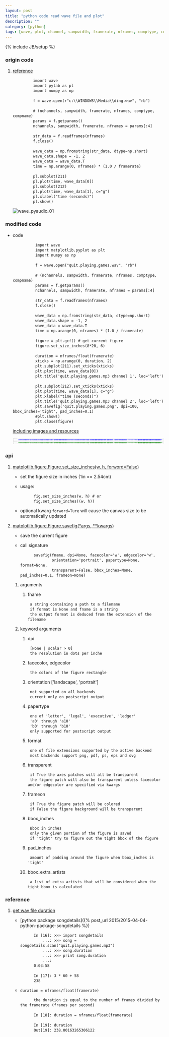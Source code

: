 ```yaml
---
layout: post
title: "python code read wave file and plot"
description: ""
category: [python]
tags: [wave, plot, channel, sampwidth, framerate, nframes, comptype, compname]
---
```

{% include JB/setup %}


### origin code

1. [reference](http://sebug.net/paper/books/scipydoc/wave_pyaudio.html)

                import wave
                import pylab as pl
                import numpy as np

                f = wave.open(r"c:\\WINDOWS\\Media\\ding.wav", "rb")

                # (nchannels, sampwidth, framerate, nframes, comptype, compname)
                params = f.getparams()
                nchannels, sampwidth, framerate, nframes = params[:4]

                str_data = f.readframes(nframes)
                f.close()

                wave_data = np.fromstring(str_data, dtype=np.short)
                wave_data.shape = -1, 2
                wave_data = wave_data.T
                time = np.arange(0, nframes) * (1.0 / framerate)

                pl.subplot(211)
                pl.plot(time, wave_data[0])
                pl.subplot(212)
                pl.plot(time, wave_data[1], c="g")
                pl.xlabel("time (seconds)")
                pl.show()

    ![wave_pyaudio_01](http://sebug.net/paper/books/scipydoc/_images/wave_pyaudio_01.png)

### modified code

* code

                import wave
                import matplotlib.pyplot as plt
                import numpy as np

                f = wave.open("quit.playing.games.wav", "rb")

                # (nchannels, sampwidth, framerate, nframes, comptype, compname)
                params = f.getparams()
                nchannels, sampwidth, framerate, nframes = params[:4]

                str_data = f.readframes(nframes)
                f.close()

                wave_data = np.fromstring(str_data, dtype=np.short)
                wave_data.shape = -1, 2
                wave_data = wave_data.T
                time = np.arange(0, nframes) * (1.0 / framerate)

                figure = plt.gcf() # get current figure
                figure.set_size_inches(8*20, 6)

                duration = nframes/float(framerate)
                xticks = np.arange(0, duration, 2)
                plt.subplot(211).set_xticks(xticks)
                plt.plot(time, wave_data[0])
                plt.title('quit.playing.games.mp3 channel 1', loc='left')

                plt.subplot(212).set_xticks(xticks)
                plt.plot(time, wave_data[1], c="g")
                plt.xlabel("time (seconds)")
                plt.title('quit.playing.games.mp3 channel 2', loc='left')
                plt.savefig('quit.playing.games.png', dpi=100, bbox_inches='tight', pad_inches=0.1)
                #plt.show()
                plt.close(figure)

    [including images and resources](http://jekyllrb.com/docs/posts/#including-images-and-resources)

    ![quit.playing.games](/assets/post/quit.playing.games.png)

### api

1. [matplotlib.figure.Figure.set_size_inches(w, h, forword=False)](http://matplotlib.org/api/figure_api.html#matplotlib.figure.Figure.set_size_inches)

    * set the figure size in inches (1in == 2.54cm)

    * usage:

                fig.set_size_inches(w, h) # or
                fig.set_size_inches((w, h))

    * optional kwarg `forword=Ture` will cause the canvas size to be automatically updated

1. [matplotlib.figure.Figure.savefig(\*args, \*\*kwargs)](http://matplotlib.org/api/figure_api.html#matplotlib.figure.Figure.savefig)

    * save the current figure

    * call signature

                savefig(fname, dpi=None, facecolor='w', edgecolor='w',
                        orientation='portrait', papertype=None, format=None,
                        transparent=False, bbox_inches=None, pad_inches=0.1, frameon=None)

    1. arguments

        1. fname

                a string containing a path to a filename
                if format is None and fname is a string
                the output format is deduced from the extension of the filename

    1. keyword arguments

        1. dpi

                [None | scalar > 0]
                the resolution in dots per inche

        1. facecolor, edgecolor

                the colors of the figure rectangle

        1. orientation ['landscape', 'portrait']

                not supported on all backends
                current only on postscript output

        1. papertype

                one of 'letter', 'legal', 'executive', 'ledger'
                'a0' through 'a10'
                'b0' through 'b10'
                only supported for postscript output

        1. format

                one of file extensions supported by the active backend
                most backends support png, pdf, ps, eps and svg

        1. transparent

                if True the axes patches will all be transparent
                the figure patch will also be transparent unless facecolor and/or edgecolor are specified via kwargs

        1. frameon

                if True the figure patch will be colored
                if False the figure background will be transparent

        1. bbox_inches

                Bbox in inches
                only the given portion of the figure is saved
                if 'tight' try to figure out the tight bbox of the figure

        1. pad_inches

                amount of padding around the figure when bbox_inches is 'tight'

        1. bbox_extra_artists

                a list of extra artists that will be considered when the tight bbox is calculated

### reference

1. [get wav file duration](http://stackoverflow.com/questions/7833807/get-wav-file-length-or-duration)

    * [python package songdetails]({% post_url 2015/2015-04-04-python-package-songdetails %})

                In [16]: >>> import songdetails
                    ...: >>> song = songdetails.scan("quit.playing.games.mp3")
                    ...: >>> song.duration
                    ...: >>> print song.duration
                    ...:
                0:03:58

                In [17]: 3 * 60 + 58
                238

    * `duration = nframes/float(framerate)`

                the duration is equal to the number of frames divided by the framerate (frames per second)

                In [18]: duration = nframes/float(framerate)

                In [19]: duration
                Out[19]: 238.00163265306122
